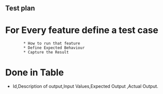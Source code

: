 ## Test plan
# For Every feature define a test case
            * How to run that feature
            * Define Expected Behaviour
            * Capture the Result


# Done in Table
 * Id,Description of output,Input Values,Expected Output ,Actual Output.